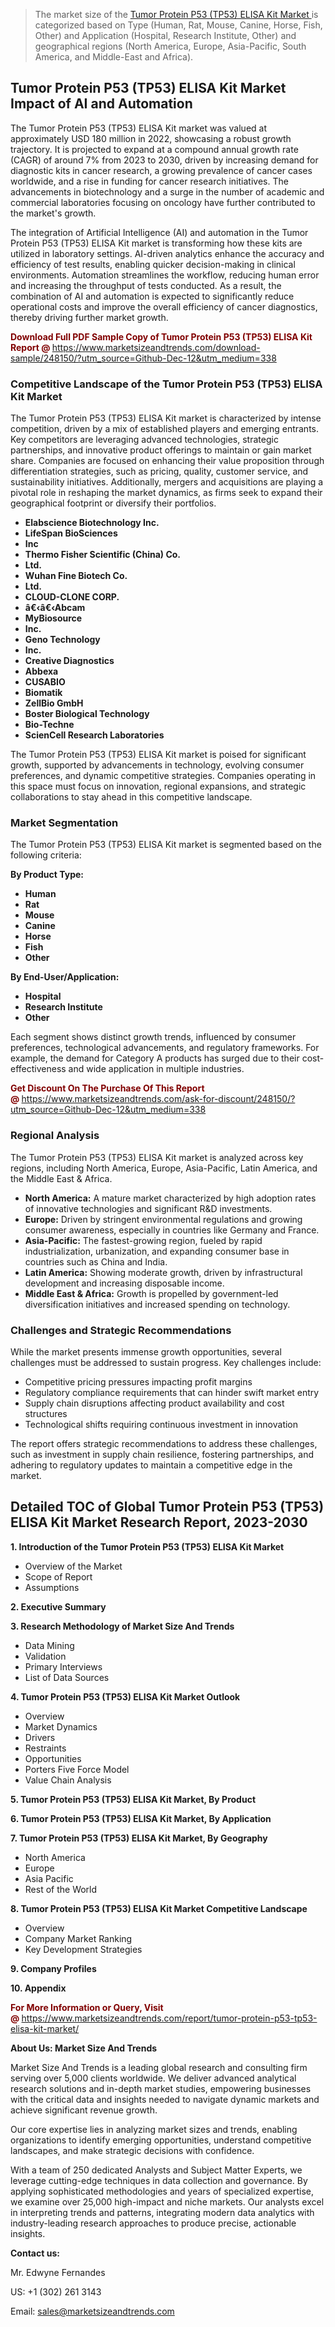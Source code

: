 <blockquote><p>The market size of the <a href="https://www.marketsizeandtrends.com/download-sample/248150/?utm_source=Github-Dec-12&amp;utm_medium=338" target="_blank">Tumor Protein P53 (TP53) ELISA Kit Market </a>is categorized based on Type (Human, Rat, Mouse, Canine, Horse, Fish, Other) and Application (Hospital, Research Institute, Other) and geographical regions (North America, Europe, Asia-Pacific, South America, and Middle-East and Africa).</p></blockquote><p><h2>Tumor Protein P53 (TP53) ELISA Kit Market Impact of AI and Automation</h2><p>The Tumor Protein P53 (TP53) ELISA Kit market was valued at approximately USD 180 million in 2022, showcasing a robust growth trajectory. It is projected to expand at a compound annual growth rate (CAGR) of around 7% from 2023 to 2030, driven by increasing demand for diagnostic kits in cancer research, a growing prevalence of cancer cases worldwide, and a rise in funding for cancer research initiatives. The advancements in biotechnology and a surge in the number of academic and commercial laboratories focusing on oncology have further contributed to the market's growth.</p><p>The integration of Artificial Intelligence (AI) and automation in the Tumor Protein P53 (TP53) ELISA Kit market is transforming how these kits are utilized in laboratory settings. AI-driven analytics enhance the accuracy and efficiency of test results, enabling quicker decision-making in clinical environments. Automation streamlines the workflow, reducing human error and increasing the throughput of tests conducted. As a result, the combination of AI and automation is expected to significantly reduce operational costs and improve the overall efficiency of cancer diagnostics, thereby driving further market growth.</p></p><p><strong><span style="color: #800000;">Download Full PDF Sample Copy of Tumor Protein P53 (TP53) ELISA Kit Report @</span>&nbsp;</strong><a href="https://www.marketsizeandtrends.com/download-sample/248150/?utm_source=Github-Dec-12&amp;utm_medium=338">https://www.marketsizeandtrends.com/download-sample/248150/?utm_source=Github-Dec-12&amp;utm_medium=338</a></p><h3>Competitive Landscape of the Tumor Protein P53 (TP53) ELISA Kit Market</h3><p>The Tumor Protein P53 (TP53) ELISA Kit market is characterized by intense competition, driven by a mix of established players and emerging entrants. Key competitors are leveraging advanced technologies, strategic partnerships, and innovative product offerings to maintain or gain market share. Companies are focused on enhancing their value proposition through differentiation strategies, such as pricing, quality, customer service, and sustainability initiatives. Additionally, mergers and acquisitions are playing a pivotal role in reshaping the market dynamics, as firms seek to expand their geographical footprint or diversify their portfolios.</p><p><strong><p><ul><li>Elabscience Biotechnology Inc. </li><li> LifeSpan BioSciences </li><li> Inc </li><li> Thermo Fisher Scientific (China) Co. </li><li> Ltd. </li><li> Wuhan Fine Biotech Co. </li><li> Ltd. </li><li> CLOUD-CLONE CORP. </li><li> â€‹â€‹Abcam </li><li> MyBiosource </li><li> Inc. </li><li> Geno Technology </li><li> Inc. </li><li> Creative Diagnostics </li><li> Abbexa </li><li> CUSABIO </li><li> Biomatik </li><li> ZellBio GmbH </li><li> Boster Biological Technology </li><li> Bio-Techne </li><li> ScienCell Research Laboratories</p></li></ul></p></strong></p><p>The Tumor Protein P53 (TP53) ELISA Kit market is poised for significant growth, supported by advancements in technology, evolving consumer preferences, and dynamic competitive strategies. Companies operating in this space must focus on innovation, regional expansions, and strategic collaborations to stay ahead in this competitive landscape.</p><h3>Market Segmentation</h3><p>The Tumor Protein P53 (TP53) ELISA Kit market is segmented based on the following criteria:</p><p><strong>By Product Type:</strong></p><p><strong><p><ul><li>Human </li><li> Rat </li><li> Mouse </li><li> Canine </li><li> Horse </li><li> Fish </li><li> Other</p></li></ul></p></strong></p><p><strong>By End-User/Application:</strong></p><p><strong><p><ul><li>Hospital </li><li> Research Institute </li><li> Other</p></li></ul></p></strong></p><p>Each segment shows distinct growth trends, influenced by consumer preferences, technological advancements, and regulatory frameworks. For example, the demand for Category A products has surged due to their cost-effectiveness and wide application in multiple industries.</p><p><strong><span style="color: #800000;">Get Discount On The Purchase Of This Report @&nbsp;</span></strong><a href="https://www.marketsizeandtrends.com/ask-for-discount/248150/?utm_source=Github-Dec-12&amp;utm_medium=338">https://www.marketsizeandtrends.com/ask-for-discount/248150/?utm_source=Github-Dec-12&amp;utm_medium=338</a></p><h3>Regional Analysis</h3><p>The Tumor Protein P53 (TP53) ELISA Kit market is analyzed across key regions, including North America, Europe, Asia-Pacific, Latin America, and the Middle East &amp; Africa.</p><ul><li><strong>North America:</strong> A mature market characterized by high adoption rates of innovative technologies and significant R&amp;D investments.</li><li><strong>Europe:</strong> Driven by stringent environmental regulations and growing consumer awareness, especially in countries like Germany and France.</li><li><strong>Asia-Pacific:</strong> The fastest-growing region, fueled by rapid industrialization, urbanization, and expanding consumer base in countries such as China and India.</li><li><strong>Latin America:</strong> Showing moderate growth, driven by infrastructural development and increasing disposable income.</li><li><strong>Middle East &amp; Africa:</strong> Growth is propelled by government-led diversification initiatives and increased spending on technology.</li></ul><h3>Challenges and Strategic Recommendations</h3><p>While the market presents immense growth opportunities, several challenges must be addressed to sustain progress. Key challenges include:</p><ul><li>Competitive pricing pressures impacting profit margins</li><li>Regulatory compliance requirements that can hinder swift market entry</li><li>Supply chain disruptions affecting product availability and cost structures</li><li>Technological shifts requiring continuous investment in innovation</li></ul><p>The report offers strategic recommendations to address these challenges, such as investment in supply chain resilience, fostering partnerships, and adhering to regulatory updates to maintain a competitive edge in the market.</p><h2>Detailed TOC of Global Tumor Protein P53 (TP53) ELISA Kit Market Research Report, 2023-2030</h2><p><strong>1. Introduction of the Tumor Protein P53 (TP53) ELISA Kit Market</strong></p><ul><li>Overview of the Market</li><li>Scope of Report</li><li>Assumptions&nbsp;</li></ul><p><strong>2. Executive Summary</strong></p><p><strong>3. Research Methodology of <strong>Market Size And Trends</strong></strong></p><ul><li>Data Mining</li><li>Validation</li><li>Primary Interviews</li><li>List of Data Sources&nbsp;</li></ul><p><strong>4. Tumor Protein P53 (TP53) ELISA Kit Market Outlook</strong></p><ul><li>Overview</li><li>Market Dynamics</li><li>Drivers</li><li>Restraints</li><li>Opportunities</li><li>Porters Five Force Model</li><li>Value Chain Analysis&nbsp;</li></ul><p><strong>5. Tumor Protein P53 (TP53) ELISA Kit Market, By Product</strong></p><p><strong>6. Tumor Protein P53 (TP53) ELISA Kit Market, By Application</strong></p><p><strong>7. Tumor Protein P53 (TP53) ELISA Kit Market, By Geography</strong></p><ul><li>North America</li><li>Europe</li><li>Asia Pacific</li><li>Rest of the World&nbsp;</li></ul><p><strong>8. Tumor Protein P53 (TP53) ELISA Kit Market Competitive Landscape</strong></p><ul><li>Overview</li><li>Company Market Ranking</li><li>Key Development Strategies&nbsp;</li></ul><p><strong>9. Company Profiles</strong></p><p><strong>10. Appendix</strong></p><p><strong><span style="color: #800000;">For More Information or Query, Visit @&nbsp;</span></strong><a href="https://www.marketsizeandtrends.com/report/tumor-protein-p53-tp53-elisa-kit-market/">https://www.marketsizeandtrends.com/report/tumor-protein-p53-tp53-elisa-kit-market/</a></p><p></p><p><strong>About Us:&nbsp;Market Size And Trends</strong></p><p>Market Size And Trends&nbsp;is a leading global research and consulting firm serving over 5,000 clients worldwide. We deliver advanced analytical research solutions and in-depth market studies, empowering businesses with the critical data and insights needed to navigate dynamic markets and achieve significant revenue growth.</p><p>Our core expertise lies in analyzing market sizes and trends, enabling organizations to identify emerging opportunities, understand competitive landscapes, and make strategic decisions with confidence.</p><p>With a team of 250 dedicated Analysts and Subject Matter Experts, we leverage cutting-edge techniques in data collection and governance. By applying sophisticated methodologies and years of specialized expertise, we examine over 25,000 high-impact and niche markets. Our analysts excel in interpreting trends and patterns, integrating modern data analytics with industry-leading research approaches to produce precise, actionable insights.</p><p><strong>Contact us:</strong></p><p>Mr. Edwyne Fernandes</p><p>US: +1 (302) 261 3143</p><p>Email: <a href="mailto:sales@marketsizeandtrends.com">sales@marketsizeandtrends.com</a>&nbsp;</p>
